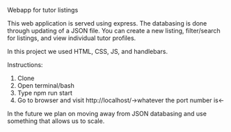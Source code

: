 Webapp for tutor listings

This web application is served using express. The databasing is done through updating of a JSON file. 
You can create a new listing, filter/search for listings, and view individual tutor profiles.

In this project we used HTML, CSS, JS, and handlebars.

Instructions:

1. Clone
2. Open terminal/bash
3. Type npm run start
4. Go to browser and visit http://localhost/->whatever the port number is<-

In the future we plan on moving away from JSON databasing and use something that allows us to scale.
